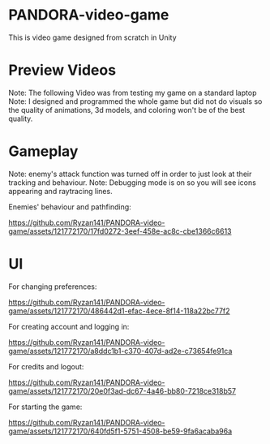 # PANDORA-video-game
This is video game designed from scratch in Unity

# Preview Videos
Note: The following Video was from testing my game on a standard laptop
Note: I designed and programmed the whole game but did not do visuals so the quality of animations, 3d models, and coloring won't be of the best quality.

# Gameplay
Note: enemy's attack function was turned off in order to just look at their tracking and behaviour.
Note: Debugging mode is on so you will see icons appearing and raytracing lines.

Enemies' behaviour and pathfinding:

https://github.com/Ryzan141/PANDORA-video-game/assets/121772170/17fd0272-3eef-458e-ac8c-cbe1366c6613


# UI
For changing preferences:

https://github.com/Ryzan141/PANDORA-video-game/assets/121772170/486442d1-efac-4ece-8f14-118a22bc77f2


For creating account and logging in:

https://github.com/Ryzan141/PANDORA-video-game/assets/121772170/a8ddc1b1-c370-407d-ad2e-c73654fe91ca


For credits and logout:

https://github.com/Ryzan141/PANDORA-video-game/assets/121772170/20e0f3ad-dc67-4a46-bb80-7218ce318b57


For starting the game:

https://github.com/Ryzan141/PANDORA-video-game/assets/121772170/640fd5f1-5751-4508-be59-9fa6acaba96a




